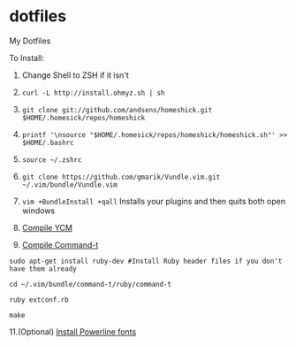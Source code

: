 dotfiles
========

My Dotfiles

To Install:

1. Change Shell to ZSH if it isn't

2. `curl -L http://install.ohmyz.sh | sh`

3. `git clone git://github.com/andsens/homeshick.git $HOME/.homesick/repos/homeshick`

4. `printf '\nsource "$HOME/.homesick/repos/homeshick/homeshick.sh"' >> $HOME/.bashrc`

6. `source ~/.zshrc`

7. `git clone https://github.com/gmarik/Vundle.vim.git ~/.vim/bundle/Vundle.vim`

8. `vim +BundleInstall +qall` Installs your plugins and then quits both open windows

9. [Compile YCM](https://valloric.github.io/YouCompleteMe/)

10. [Compile Command-t](https://github.com/wincent/Command-T)

   `sudo apt-get install ruby-dev #Install Ruby header files if you don't have them already`

   `cd ~/.vim/bundle/command-t/ruby/command-t`

   `ruby extconf.rb`

   `make` 

11.(Optional) [Install Powerline fonts](https://powerline.readthedocs.org/en/latest/installation/linux.html#font-installation)
